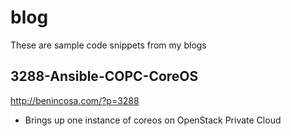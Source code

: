 # blog
These are sample code snippets from my blogs

## 3288-Ansible-COPC-CoreOS
http://benincosa.com/?p=3288
* Brings up one instance of coreos on OpenStack Private Cloud

